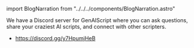 import BlogNarration from "../../../components/BlogNarration.astro"

<BlogNarration />

We have a Discord server for GenAIScript where you can ask questions, 
share your craziest AI scripts, and connect with other scripters. 

- https://discord.gg/y7HpumjHeB